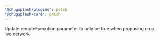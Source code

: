 ```yaml
---
'@chugsplash/plugins': patch
'@chugsplash/core': patch
---
```


Update remoteExecution parameter to only be true when proposing on a live network
